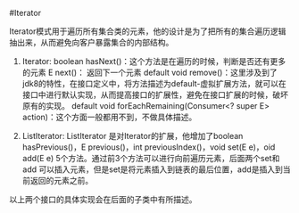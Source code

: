 #Iterator

Iterator模式用于遍历所有集合类的元素，他的设计是为了把所有的集合遍历逻辑抽出来，从而避免向客户暴露集合的内部结构。

1. Iterator:
    boolean hasNext()：这个方法是在遍历的时候，判断是否还有更多的元素
    E next()： 返回下一个元素
    default void remove()：这里涉及到了jdk8的特性，在接口定义中，将方法描述为default-虚拟扩展方法，就可以在接口中进行默认实现，从而提高接口的扩展性，避免在接口扩展的时候，破坏原有的实现。
    default void forEachRemaining(Consumer<? super E> action)：这个方面一般都用不到，不做具体描述。

2. ListIterator:
    ListIterator 是对Iterator的扩展，他增加了boolean hasPrevious()，E previous()，int previousIndex()，void set(E e)，oid add(E e) 5个方法。通过前3个方法可以进行向前遍历元素，后面两个set和add 可以插入元素，但是set是将元素插入到链表的最后位置，add是插入到当前返回的元素之前。

以上两个接口的具体实现会在后面的子类中有所描述。